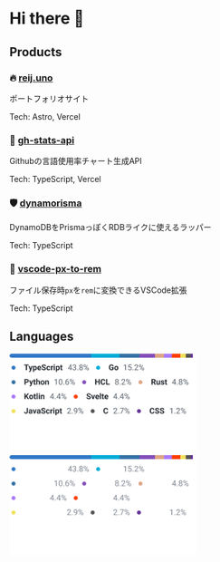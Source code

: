 # Hi there 👋

## Products
### 🔥 [reij.uno](https://reij.uno)
ポートフォリオサイト

Tech: Astro, Vercel

### 👾 [gh-stats-api](https://github.com/reizt/gh-stats-api)
Githubの言語使用率チャート生成API

Tech: TypeScript, Vercel

### 🛡️ [dynamorisma](https://github.com/reizt/dynamorisma)
DynamoDBをPrismaっぽくRDBライクに使えるラッパー

Tech: TypeScript

### 🔁 [vscode-px-to-rem](https://github.com/reizt/vscode-px-to-rem)
ファイル保存時`px`を`rem`に変換できるVSCode拡張

Tech: TypeScript

## Languages

<img src="./langs.light.svg#gh-light-mode-only" width="330"/>
<img src="./langs.dark.svg#gh-dark-mode-only" width="330"/>
